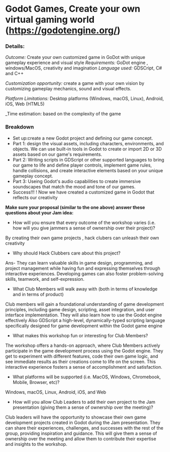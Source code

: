 # Godot Games, Create your own virtual gaming world (https://godotengine.org/)
### Details:
_Outcome:_ Create your own customized game in GoDot with unique gameplay experience and visual style
_Requirements:_ GoDot engine ,  windows/MacOS, creativity and imagination
_Language used:_ GDSCript, C# and C++

_Customization opportunity:_ create a game with your own vision by customizing gameplay mechanics, sound and visual effects. 

_Platform Limitations:_ Desktop platforms (Windows, macOS, Linux), Android, iOS, Web (HTML5)

_Time estimation: based on the complexity of the game

### Breakdown
- Set up:create a new Godot project and defining our game concept. 
- Part 1: design the visual assets, including characters, environments, and objects. We can use built-in tools in Godot to create or import 2D or 3D assets based on our game's requirements.
- Part 2:  Writing scripts in GDScript or other supported languages to bring our game to life and define player controls, implement game rules, handle collisions, and create interactive elements based on your unique gameplay concept.
- Part 3: Useing Godot's audio capabilities to create immersive soundscapes that match the mood and tone of our games.
- Success!!! ! Now we have created a customized game in Godot that reflects our creativity

**Make sure your proposal (similar to the one above) answer these questions about your Jam idea:**
- How will you ensure that every outcome of the workshop varies (i.e. how will you give jammers a sense of ownership over their project)?
   
 By creating their own game projects , hack clubers can unleash their own creativity
- Why should Hack Clubbers care about this project?
 
 Ans- They can learn valuable skills in game design, programming, and project management while having fun and expressing themselves through interactive experiences. Developing games can also foster problem-solving skills, teamwork, and self-expression.
- What Club Members will walk away with (both in terms of knowledge and in terms of product)

Club members will gain a foundational understanding of game development principles, including game design, scripting, asset integration, and user interface implementation. They will also learn how to use the Godot engine effectively Also GDScript  a high-level, dynamically-typed scripting language specifically designed for game development within the Godot game engine
- What makes this workshop fun or interesting for Club Members?
 
 The workshop offers a hands-on approach, where Club Members actively participate in the game development process using the Godot engine. They get to experiment with different features, code their own game logic, and see immediate results as their creations come to life on the screen. This interactive experience fosters a sense of accomplishment and satisfaction.
- What platforms will be supported (i.e. MacOS, Windows, Chromebook, Mobile, Browser, etc)?

Windows, macOS, Linux, Android, iOS, and Web
- How will you allow Club Leaders to add their own project to the Jam presentation (giving them a sense of ownership over the meeting)?

Club leaders will have the opportunity to showcase their own game development projects created in Godot during the Jam presentation. They can share their experiences, challenges, and successes with the rest of the group, providing inspiration and guidance. This will give them a sense of ownership over the meeting and allow them to contribute their expertise and insights to the workshop.
